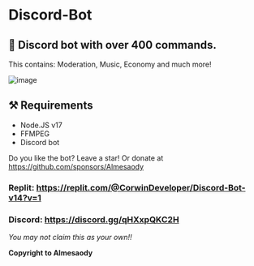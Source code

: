 # Discord-Bot
## 🤖 Discord bot with over 400 commands.
This contains: Moderation, Music, Economy and much more!

![image](https://user-images.githubusercontent.com/88144943/207117434-d98356b1-bf19-418e-9e12-0ef83e0d9a21.png)


## ⚒️ Requirements
- Node.JS v17
- FFMPEG
- Discord bot

Do you like the bot? Leave a star! Or donate at https://github.com/sponsors/Almesaody

### Replit: https://replit.com/@CorwinDeveloper/Discord-Bot-v14?v=1

### Discord: https://discord.gg/qHXxpQKC2H

*You may not claim this as your own!!*

**Copyright to Almesaody**